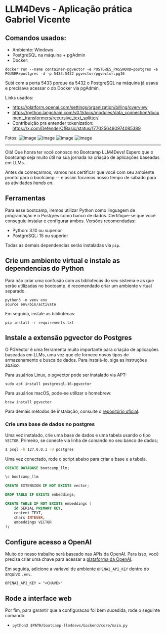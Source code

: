 # LLM4Devs - Aplicação prática Gabriel Vicente


## Comandos usados:
- Ambiente: Windows
- PostgreSQL na máquina + pgAdmin
- Docker:
```
docker run --name container-pgvector -e POSTGRES_PASSWORD=postgres -e PGUSER=postgres -d -p 5433:5432 pgvector/pgvector:pg16
```
Subi com a porta 5433 porque da 5432 o PostgreSQL na máquina já usava e precisava acessar o do Docker via pgAdmin.

Links usados:
- https://platform.openai.com/settings/organization/billing/overview
- https://python.langchain.com/v0.1/docs/modules/data_connection/document_transformers/recursive_text_splitter/
- Contribuição pra entender tokenization: https://x.com/DefenderOfBasic/status/1770256490974085389

Fotos:
![image](https://github.com/gvms23/bootcamp-llm4devs/assets/24459642/6573f5d7-a708-4b3b-85ca-09e535177fb7)
![image](https://github.com/gvms23/bootcamp-llm4devs/assets/24459642/1f4127de-8fc2-49c4-8312-2356e48c8763)
![image](https://github.com/gvms23/bootcamp-llm4devs/assets/24459642/d52a6f99-d793-4128-851c-d43450c76b72)
![image](https://github.com/gvms23/bootcamp-llm4devs/assets/24459642/6a7cbb7c-9918-4346-b84c-d48531cc4ae8)



-------------------------------

Olá! Que honra ter você conosco no Bootcamp LLM4Devs! Espero que o bootcamp seja muito útil na sua jornada na criação de aplicações baseadas em LLMs.

Antes de começarmos, vamos nos certificar que você com seu ambiente pronto para o bootcamp -- e assim focamos nosso tempo de sábado para as atividades *hands on*.

## Ferramentas

Para esse bootcamp, iremos utilizar Python como linguagem de programação e o Postgres como banco de dados. Certifique-se que você conseguiu instalar e configurar ambos. Versões recomendadas:

- Python: 3.10 ou superior
- PostgreSQL: 15 ou superior

Todas as demais dependencias serão instaladas via `pip`.

## Crie um ambiente virtual e instale as dependencias do Python

Para não criar uma confusão com as bibliotecas do seu sistema e as que serão utilizadas no bootcamp, é recomendado criar um ambiente virtual separado.

```
python3 -m venv env
source env/bin/activate
```

Em seguida, instale as bibliotecas: 

```
pip install -r requirements.txt
```

## Instale a extensão pgvector do Postgres

O PGVector é uma ferramenta muito importante para criação de aplicações baseadas em LLMs, uma vez que ele fornece novos tipos de armazenamento e busca de dados. Para instalá-lo, siga as instruções abaixo.

Para usuários Linux, o pgvector pode ser instalado via APT:

```
sudo apt install postgresql-16-pgvector
```

Para usuários macOS, pode-se utilizar o homebrew: 

```
brew install pgvector
```

Para demais métodos de instalação, consulte o [repositório oficial](https://github.com/pgvector/pgvector).

### Crie uma base de dados no postgres

Uma vez instalado, crie uma base de dados e uma tabela usando o tipo `VECTOR`. Primeiro, se conecte via linha de comando no seu banco de dados;


```bash
$ psql -h 127.0.0.1 -U postgres
```

Uma vez conectado, rode o script abaixo para criar a base e a tabela.


```sql 
CREATE DATABASE bootcamp_llm;

\c bootcamp_llm

CREATE EXTENSION IF NOT EXISTS vector;

DROP TABLE IF EXISTS embeddings;

CREATE TABLE IF NOT EXISTS embeddings (
    id SERIAL PRIMARY KEY,
    content TEXT,
    chars INTEGER,
    embeddings VECTOR
);
```

## Configure acesso a OpenAI

Muito do nosso trabalho será baseado nas APIs da OpenAI. Para isso, você precisa criar uma chave para acessar a [plataforma da OpenAI](https://platform.openai.com/). 

Em seguida, adicione a variavel de ambiente `OPENAI_API_KEY` dentro do arquivo `.env`.

```
OPENAI_API_KEY = "<CHAVE>"
```

## Rode a interface web

Por fim, para garantir que a configuracao foi bem sucedida, rode o seguinte comando:

- `python3 $PATH/bootcamp-llm4devs/backend/core/main.py`

